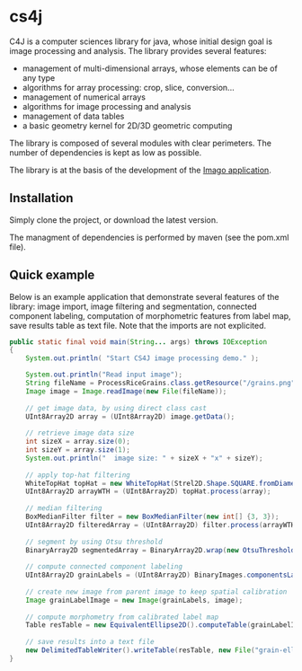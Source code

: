 # cs4j
C4J is a computer sciences library for java, whose initial design goal is image processing and analysis.
The library provides several features:
* management of multi-dimensional arrays, whose elements can be of any type
* algorithms for array processing: crop, slice, conversion...
* management of numerical arrays
* algorithms for image processing and analysis
* management of data tables
* a basic geometry kernel for 2D/3D geometric computing

The library is composed of several modules with clear perimeters.
The number of dependencies is kept as low as possible. 

The library is at the basis of the development of the [Imago application](https://github.com/SciCompJ/Imago).

## Installation

Simply clone the project, or download the latest version.

The managment of dependencies is performed by maven (see the pom.xml file).

## Quick example

Below is an example application that demonstrate several features of the library: 
image import, image filtering and segmentation, connected component labeling,
computation of morphometric features from label map, save results table as text file.
Note that the imports are not explicited.

```java
public static final void main(String... args) throws IOException
{
    System.out.println( "Start CS4J image processing demo." );

    System.out.println("Read input image");
    String fileName = ProcessRiceGrains.class.getResource("/grains.png").getFile();
    Image image = Image.readImage(new File(fileName));
        
    // get image data, by using direct class cast
    UInt8Array2D array = (UInt8Array2D) image.getData();
        
    // retrieve image data size
    int sizeX = array.size(0);
    int sizeY = array.size(1);
    System.out.println("  image size: " + sizeX + "x" + sizeY);
        
    // apply top-hat filtering
    WhiteTopHat topHat = new WhiteTopHat(Strel2D.Shape.SQUARE.fromDiameter(31));
    UInt8Array2D arrayWTH = (UInt8Array2D) topHat.process(array);
        
    // median filtering
    BoxMedianFilter filter = new BoxMedianFilter(new int[] {3, 3});
    UInt8Array2D filteredArray = (UInt8Array2D) filter.process(arrayWTH);
        
    // segment by using Otsu threshold
    BinaryArray2D segmentedArray = BinaryArray2D.wrap(new OtsuThreshold().process(filteredArray));
       
    // compute connected component labeling
    UInt8Array2D grainLabels = (UInt8Array2D) BinaryImages.componentsLabeling(segmentedArray, 4, 8);
      
    // create new image from parent image to keep spatial calibration
    Image grainLabelImage = new Image(grainLabels, image);
    
    // compute morphometry from calibrated label map
    Table resTable = new EquivalentEllipse2D().computeTable(grainLabelImage);
   
    // save results into a text file
    new DelimitedTableWriter().writeTable(resTable, new File("grain-ellipses.tsv"));
}
```
